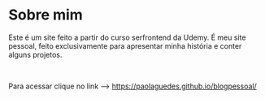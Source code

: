 # Sobre mim
Este é um site feito a partir do curso serfrontend da Udemy. É meu site pessoal, feito exclusivamente para apresentar minha história e conter alguns projetos.

<br>

Para acessar clique no link --> https://paolaguedes.github.io/blogpessoal/
